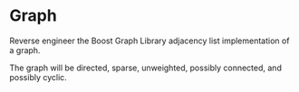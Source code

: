 # Graph
Reverse engineer the Boost Graph Library adjacency list implementation of a graph.

The graph will be directed, sparse, unweighted, possibly connected, and possibly cyclic.
